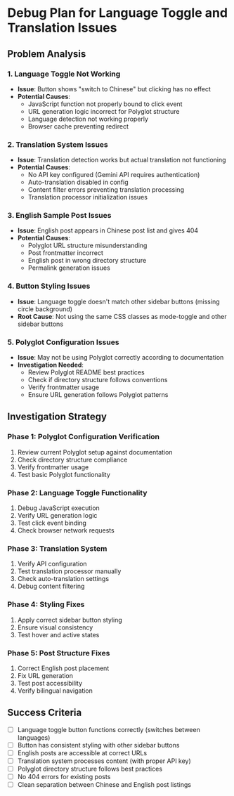 # Debug Plan for Language Toggle and Translation Issues

## Problem Analysis

### 1. Language Toggle Not Working
- **Issue**: Button shows "switch to Chinese" but clicking has no effect
- **Potential Causes**:
  - JavaScript function not properly bound to click event
  - URL generation logic incorrect for Polyglot structure
  - Language detection not working properly
  - Browser cache preventing redirect

### 2. Translation System Issues
- **Issue**: Translation detection works but actual translation not functioning
- **Potential Causes**:
  - No API key configured (Gemini API requires authentication)
  - Auto-translation disabled in config
  - Content filter errors preventing translation processing
  - Translation processor initialization issues

### 3. English Sample Post Issues
- **Issue**: English post appears in Chinese post list and gives 404
- **Potential Causes**:
  - Polyglot URL structure misunderstanding
  - Post frontmatter incorrect
  - English post in wrong directory structure
  - Permalink generation issues

### 4. Button Styling Issues
- **Issue**: Language toggle doesn't match other sidebar buttons (missing circle background)
- **Root Cause**: Not using the same CSS classes as mode-toggle and other sidebar buttons

### 5. Polyglot Configuration Issues
- **Issue**: May not be using Polyglot correctly according to documentation
- **Investigation Needed**:
  - Review Polyglot README best practices
  - Check if directory structure follows conventions
  - Verify frontmatter usage
  - Ensure URL generation follows Polyglot patterns

## Investigation Strategy

### Phase 1: Polyglot Configuration Verification
1. Review current Polyglot setup against documentation
2. Check directory structure compliance
3. Verify frontmatter usage
4. Test basic Polyglot functionality

### Phase 2: Language Toggle Functionality
1. Debug JavaScript execution
2. Verify URL generation logic
3. Test click event binding
4. Check browser network requests

### Phase 3: Translation System
1. Verify API configuration
2. Test translation processor manually
3. Check auto-translation settings
4. Debug content filtering

### Phase 4: Styling Fixes
1. Apply correct sidebar button styling
2. Ensure visual consistency
3. Test hover and active states

### Phase 5: Post Structure Fixes
1. Correct English post placement
2. Fix URL generation
3. Test post accessibility
4. Verify bilingual navigation

## Success Criteria

- [ ] Language toggle button functions correctly (switches between languages)
- [ ] Button has consistent styling with other sidebar buttons
- [ ] English posts are accessible at correct URLs
- [ ] Translation system processes content (with proper API key)
- [ ] Polyglot directory structure follows best practices
- [ ] No 404 errors for existing posts
- [ ] Clean separation between Chinese and English post listings